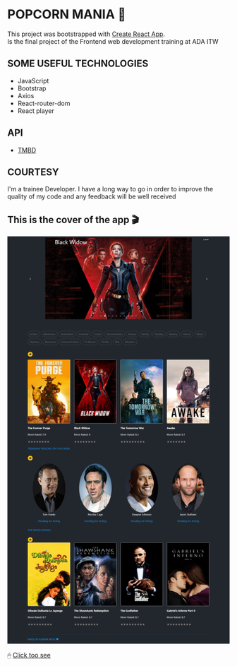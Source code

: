 # POPCORN MANIA 🍿

This project was bootstrapped with [Create React App](https://github.com/facebook/create-react-app).
<br>
Is the final project of the Frontend web development training at ADA ITW

## SOME USEFUL TECHNOLOGIES

- JavaScript
- Bootstrap
- Axios
- React-router-dom
- React player

## API
- [TMBD](https://www.themoviedb.org/)

## COURTESY
I'm a trainee Developer. I have a long way to go in order to improve the quality of my code and any feedback will be well received

## This is the cover of the app 🎬

![imágen](./public/screen-app.png)


🖱 [Click too see](https://keen-shockley-c2ad8c.netlify.app/)


